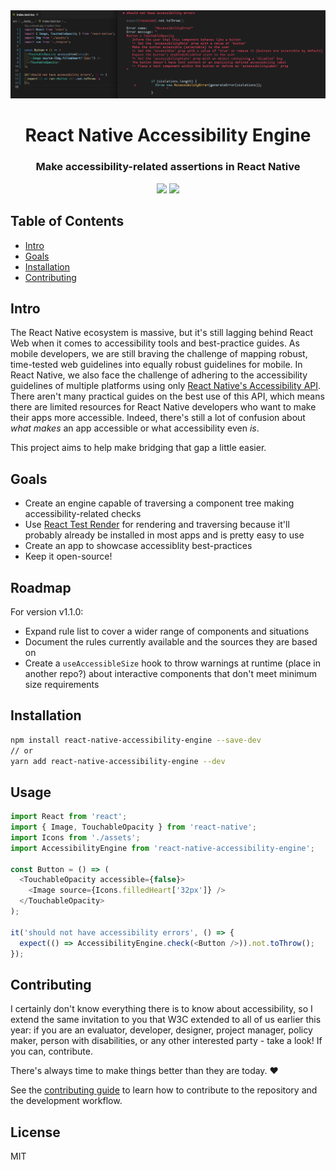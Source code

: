 <div align="center">
  <img src="assets/showcase-horizontal.png" alt="React Native Accessibility Engine" />
</div>

<h1 align="center">
React Native Accessibility Engine
</h1> 

<h3 align="center">
Make accessibility-related assertions in React Native
</h3>

<div align="center">
  <img src="https://img.shields.io/badge/license-MIT-blue.svg" />
  <img src="https://img.shields.io/badge/contributors-welcome-blue" />
</div>

## Table of Contents

- [Intro](#intro)
- [Goals](#goals)
- [Installation](#installation)
- [Contributing](#contributing)

## Intro

The React Native ecosystem is massive, but it's still lagging behind React Web when it comes to accessibility tools and best-practice guides. As mobile developers, we are still braving the challenge of mapping robust, time-tested web guidelines into equally robust guidelines for mobile. In React Native, we also face the challenge of adhering to the accessibility guidelines of multiple platforms using only [React Native's Accessibility API](https://reactnative.dev/docs/accessibility). There aren't many practical guides on the best use of this API, which means there are limited resources for React Native developers who want to make their apps more accessible. Indeed, there's still a lot of confusion about *what makes* an app accessible or what accessibility even *is*.

This project aims to help make bridging that gap a little easier.

## Goals

- Create an engine capable of traversing a component tree making accessibility-related checks
- Use [React Test Render](https://reactjs.org/docs/test-renderer.html) for rendering and traversing because it'll probably already be installed in most apps and is pretty easy to use
- Create an app to showcase accessiblity best-practices
- Keep it open-source!

## Roadmap

For version v1.1.0:

- Expand rule list to cover a wider range of components and situations
- Document the rules currently available and the sources they are based on
- Create a `useAccessibleSize` hook to throw warnings at runtime (place in another repo?) about interactive components that don't meet minimum size requirements

## Installation

```sh
npm install react-native-accessibility-engine --save-dev
// or
yarn add react-native-accessibility-engine --dev
```

## Usage

```typescript
import React from 'react';
import { Image, TouchableOpacity } from 'react-native';
import Icons from './assets';
import AccessibilityEngine from 'react-native-accessibility-engine';

const Button = () => (
  <TouchableOpacity accessible={false}>
    <Image source={Icons.filledHeart['32px']} />
  </TouchableOpacity>
);

it('should not have accessibility errors', () => {
  expect(() => AccessibilityEngine.check(<Button />)).not.toThrow();
});

```

## Contributing

I certainly don't know everything there is to know about accessibility, so I extend the same invitation to you that W3C extended to all of us earlier this year: if you are an evaluator, developer, designer, project manager, policy maker, person with disabilities, or any other interested party - take a look! If you can, contribute.

There's always time to make things better than they are today. ♥️

See the [contributing guide](CONTRIBUTING.md) to learn how to contribute to the repository and the development workflow.

## License

MIT
